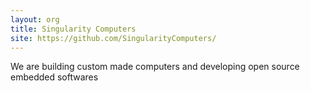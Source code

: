 ```yaml
---
layout: org
title: Singularity Computers
site: https://github.com/SingularityComputers/
---
```

We are building custom made computers and developing open source embedded softwares
